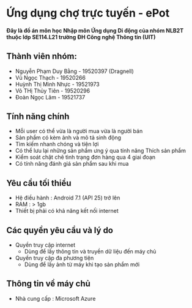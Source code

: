 # Ứng dụng chợ trực tuyến - ePot
#### Đây là đồ án môn học Nhập môn Ứng dụng Di động của nhóm NLB2T thuộc lớp SE114.L21 trường ĐH Công nghệ Thông tin (UIT)
## Thành viên nhóm:
- Nguyễn Phạm Duy Bằng - 19520397 (Dragnell)
- Vũ Ngọc Thạch - 19520266
- Huỳnh Thị Minh Nhực - 19521973
- Võ THị Thủy Tiên - 19520296
- Đoàn Ngọc Lãm - 19521737

## Tính năng chính
- Mỗi user có thể vừa là người mua vừa là người bán
- Sản phẩm có kèm ảnh và mô tả sinh động
- Tìm kiếm nhanh chóng và tiện lợi
- Có thể lưu lại những sản phẩm ưng ý qua tính năng Thích sản phẩm
- Kiểm soát chặt chẽ tình trạng đơn hàng qua 4 giai đoạn
- Có tính năng đánh giá sản phẩm sau khi mua

## Yêu cầu tối thiểu
- Hệ điều hành : Android 7.1 (API 25) trở lên
- RAM : > 1gb
- Thiết bị phải có khả năng kết nối internet

## Các quyền yêu cầu và lý do
- Quyền truy cập internet
  - Dùng để lấy thông tin và truyền dữ liệu đến máy chủ
- Quyền truy cập đa phương tiện
  - Dùng để lấy ảnh từ máy khi tạo sản phẩm mới

## Thông tin về máy chủ
- Nhà cung cấp : Microsoft Azure

